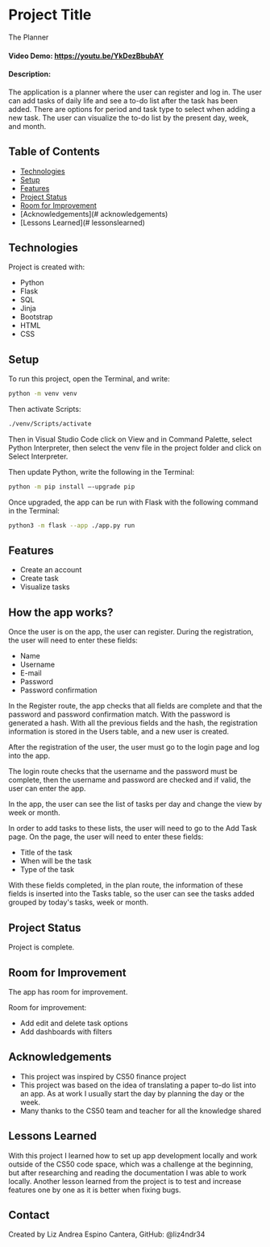# Project Title
The Planner

#### Video Demo:  <https://youtu.be/YkDezBbubAY>

#### Description:
The application is a planner where the user can register and log in. The user can add tasks of daily life and see a to-do list after the task has been added. There are options for period and task type to select when adding a new task. The user can visualize the to-do list by the present day, week, and month.

## Table of Contents
* [Technologies](#technologies)
* [Setup](#setup)
* [Features](#features)
* [Project Status](#projectstatus)
* [Room for Improvement](#roomforimprovement)
* [Acknowledgements](# acknowledgements)
* [Lessons Learned](# lessonslearned)

## Technologies
Project is created with:
* Python
* Flask
* SQL
* Jinja
* Bootstrap
* HTML
* CSS

## Setup
To run this project, open the Terminal, and write:

```bash
python -m venv venv
```
Then activate Scripts:

```bash
./venv/Scripts/activate
```
Then in Visual Studio Code click on View and in Command Palette, select Python Interpreter, then select the venv file in the project folder and click on Select Interpreter.

Then update Python, write the following in the Terminal:

```bash
python -m pip install –-upgrade pip
```

Once upgraded, the app can be run with Flask with the following command in the Terminal:

```bash
python3 -m flask --app ./app.py run
```

## Features
- Create an account
- Create task
- Visualize tasks

## How the app works?
Once the user is on the app, the user can register. During the registration, the user will need to enter these fields:
* Name
* Username
* E-mail
* Password
* Password confirmation

In the Register route, the app checks that all fields are complete and that the password and password confirmation match.
With the password is generated a hash. With all the previous fields and the hash, the registration information is stored in the Users table, and a new user is created.

After the registration of the user, the user must go to the login page and log into the app.

The login route checks that the username and the password must be complete, then the username and password are checked and if valid, the user can enter the app.

In the app, the user can see the list of tasks per day and change the view by week or month.

In order to add tasks to these lists, the user will need to go to the Add Task page. On the page, the user will need to enter these fields:
* Title of the task
* When will be the task
* Type of the task

With these fields completed, in the plan route, the information of these fields is inserted into the Tasks table, so the user can see the tasks added grouped by today's tasks, week or month.

## Project Status
Project is complete.

## Room for Improvement
The app has room for improvement.

Room for improvement:
- Add edit and delete task options
- Add dashboards with filters

## Acknowledgements
- This project was inspired by CS50 finance project
- This project was based on the idea of translating a paper to-do list into an app. As at work I usually start the day by planning the day or the week.
- Many thanks to the CS50 team and teacher for all the knowledge shared

## Lessons Learned
With this project I learned how to set up app development locally and work outside of the CS50 code space, which was a challenge at the beginning, but after researching and reading the documentation I was able to work locally. Another lesson learned from the project is to test and increase features one by one as it is better when fixing bugs.

## Contact
Created by Liz Andrea Espino Cantera, GitHub: @liz4ndr34

